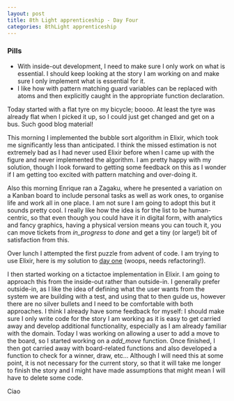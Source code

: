 ```yaml
---
layout: post
title: 8th Light apprenticeship - Day Four
categories: 8thLight apprenticeship
---
```


### Pills
- With inside-out development, I need to make sure I only work on what is 
essential. I should keep looking at the story I am working on and make sure I only
implement what is essential for it.
- I like how with pattern matching guard variables can be replaced with atoms and
then explicitly caught in the appropriate function declaration.

Today started with a flat tyre on my bicycle; boooo. At least the tyre was already
flat when I picked it up, so I could just get changed and get on a bus. Such good
blog material!

This morning I implemented the bubble sort algorithm in Elixir, which took me 
significantly less than anticipated. I think the missed estimation is not extremely 
bad as I had never used Elixir before when I came up with the figure and never 
implemented the algorithm. I am pretty happy with my solution, though I look 
forward to getting some feedback on this as I wonder if I am getting too excited 
with pattern matching and over-doing it.

Also this morning Enrique ran a Zagaku, where he presented a variation on a 
Kanban board to include personal tasks as well as work ones, to organise life and
work all in one place. I am not sure I am going to adopt this but it sounds pretty
cool. I really like how the idea is for the list to be human-centric, so that even
though you could have it in digital form, with analytics and fancy graphics, 
having a physical version means you can touch it, you can move tickets from 
*in_progress* to *done* and get a tiny (or large!) bit of satisfaction from this.

Over lunch I attempted the first puzzle from advent of code. I am trying to use
Elixir, here is my solution to [day one](https://github.com/andreamazza89/y2016/blob/master/lib/one.ex) 
(woops, needs refactoring!).

I then started working on a tictactoe implementation in Elixir. I am going to 
approach this from the inside-out rather than outside-in. I generally prefer 
outside-in, as I like the idea of defining what the user wants from  the system 
we are building with a test, and using that to then guide us, however there are
no silver bullets and I need to be comfortable with both approaches. I think I 
already have some feedback for myself: I should make sure I only write code 
for the story I am working as it is easy to get carried away and develop additional
functionality, especially as I am already familiar with the domain. Today I was 
working on allowing a user to add a move to the board, so I started working on 
a *add_move* function. Once finished, I then got carried away with board-related
functions and also developed a function to check for a winner, draw, etc... 
Although I will need this at some point, it is not necessary for the current story,
so that it will take me longer to finish the story and I might have made assumptions
that might mean I will have to delete some code.

Ciao
